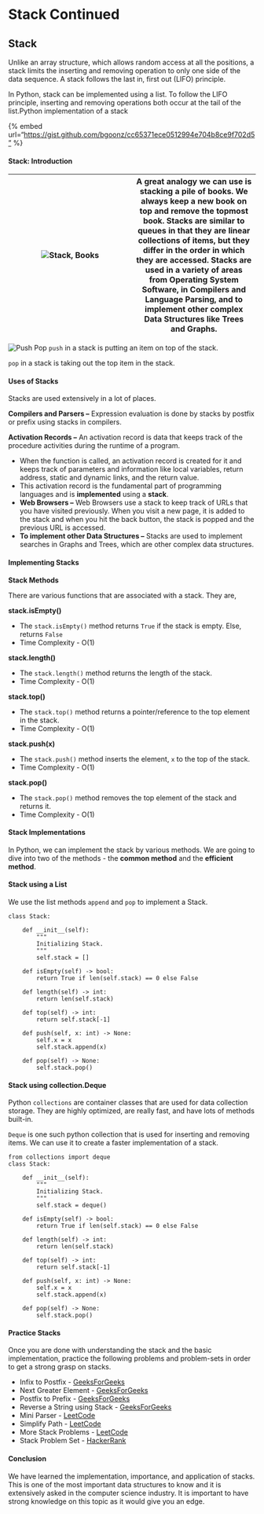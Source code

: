 # Stack Continued

## Stack <span id="cb03"></span>

Unlike an array structure, which allows random access at all the positions, a stack limits the inserting and removing operation to only one side of the data sequence. A stack follows the last in, first out (LIFO) principle.

In Python, stack can be implemented using a list. To follow the LIFO principle, inserting and removing operations both occur at the tail of the list.Python implementation of a stack

{% embed url=“https://gist.github.com/bgoonz/cc65371ece0512994e704b8ce9f702d5” %}

#### Stack: Introduction <span id="stack-introduction"></span>

<table><colgroup><col style="width: 50%" /><col style="width: 50%" /></colgroup><thead><tr class="header"><th><img src="https://www.section.io/engineering-education/stack-data-structure-python/stack-books.jpg" alt="Stack, Books" /></th><th>A great analogy we can use is stacking a pile of books. We always keep a new book on top and remove the topmost book. Stacks are similar to queues in that they are linear collections of items, but they differ in the order in which they are accessed. Stacks are used in a variety of areas from Operating System Software, in Compilers and Language Parsing, and to implement other complex Data Structures like Trees and Graphs.</th></tr></thead><tbody></tbody></table>

![Push Pop](https://www.section.io/engineering-education/stack-data-structure-python/pushpop.png) `push` in a stack is putting an item on top of the stack.

`pop` in a stack is taking out the top item in the stack.

#### Uses of Stacks <span id="uses-of-stacks"></span>

Stacks are used extensively in a lot of places.

**Compilers and Parsers –** Expression evaluation is done by stacks by postfix or prefix using stacks in compilers.

**Activation Records –** An activation record is data that keeps track of the procedure activities during the runtime of a program.

- When the function is called, an activation record is created for it and keeps track of parameters and information like local variables, return address, static and dynamic links, and the return value.
- This activation record is the fundamental part of programming languages and is **implemented** using a **stack**.
- **Web Browsers –** Web Browsers use a stack to keep track of URLs that you have visited previously. When you visit a new page, it is added to the stack and when you hit the back button, the stack is popped and the previous URL is accessed.
- **To implement other Data Structures –** Stacks are used to implement searches in Graphs and Trees, which are other complex data structures.

#### Implementing Stacks <span id="implementing-stacks"></span>

**Stack Methods**

There are various functions that are associated with a stack. They are,

**stack.isEmpty()**

- The `stack.isEmpty()` method returns `True` if the stack is empty. Else, returns `False`
- Time Complexity - O(1)

**stack.length()**

- The `stack.length()` method returns the length of the stack.
- Time Complexity - O(1)

**stack.top()**

- The `stack.top()` method returns a pointer/reference to the top element in the stack.
- Time Complexity - O(1)

**stack.push(x)**

- The `stack.push()` method inserts the element, `x` to the top of the stack.
- Time Complexity - O(1)

**stack.pop()**

- The `stack.pop()` method removes the top element of the stack and returns it.
- Time Complexity - O(1)

#### Stack Implementations <span id="stack-implementations"></span>

In Python, we can implement the stack by various methods. We are going to dive into two of the methods - the **common method** and the **efficient method**.

#### Stack using a List <span id="stack-using-a-list"></span>

We use the list methods `append` and `pop` to implement a Stack.

    class Stack:

        def __init__(self):
            """
            Initializing Stack.
            """
            self.stack = []

        def isEmpty(self) -> bool:
            return True if len(self.stack) == 0 else False

        def length(self) -> int:
            return len(self.stack)

        def top(self) -> int:
            return self.stack[-1]

        def push(self, x: int) -> None:
            self.x = x
            self.stack.append(x)

        def pop(self) -> None:
            self.stack.pop()

#### Stack using collection.Deque <span id="stack-using-collectiondeque"></span>

Python `collections` are container classes that are used for data collection storage. They are highly optimized, are really fast, and have lots of methods built-in.

`Deque` is one such python collection that is used for inserting and removing items. We can use it to create a faster implementation of a stack.

    from collections import deque
    class Stack:

        def __init__(self):
            """
            Initializing Stack.
            """
            self.stack = deque()

        def isEmpty(self) -> bool:
            return True if len(self.stack) == 0 else False

        def length(self) -> int:
            return len(self.stack)

        def top(self) -> int:
            return self.stack[-1]

        def push(self, x: int) -> None:
            self.x = x
            self.stack.append(x)

        def pop(self) -> None:
            self.stack.pop()

#### Practice Stacks <span id="practice-stacks"></span>

Once you are done with understanding the stack and the basic implementation, practice the following problems and problem-sets in order to get a strong grasp on stacks.

- Infix to Postfix - [GeeksForGeeks](https://www.geeksforgeeks.org/stack-set-2-infix-to-postfix/)
- Next Greater Element - [GeeksForGeeks](https://www.geeksforgeeks.org/next-greater-element/)
- Postfix to Prefix - [GeeksForGeeks](https://www.geeksforgeeks.org/postfix-prefix-conversion/)
- Reverse a String using Stack - [GeeksForGeeks](https://www.geeksforgeeks.org/stack-set-3-reverse-string-using-stack/)
- Mini Parser - [LeetCode](https://leetcode.com/problems/mini-parser/)
- Simplify Path - [LeetCode](https://leetcode.com/problems/simplify-path/)
- More Stack Problems - [LeetCode](https://leetcode.com/tag/stack/)
- Stack Problem Set - [HackerRank](https://www.hackerrank.com/domains/data-structures?filters%5Bsubdomains%5D%5B%5D=stacks)

#### Conclusion <span id="conclusion"></span>

We have learned the implementation, importance, and application of stacks. This is one of the most important data structures to know and it is extensively asked in the computer science industry. It is important to have strong knowledge on this topic as it would give you an edge.
